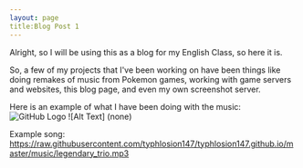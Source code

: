 ```yaml
---
layout: page
title:Blog Post 1
---
```


Alright, so I will be using this as a blog for my English Class,  so here it is.


So, a few of my projects that I've been working on have been things like doing remakes of music from Pokemon games, working with game servers and websites, this blog page, and even my own screenshot server.

Here is an example of what I have been doing with the music: 
![GitHub Logo](https://this.bakunet.me/website/sucks/DESKTOP-Win10_-_Chrome_Remote_Desktop_1E7C406C.png)
![Alt Text] (none)

Example song: https://raw.githubusercontent.com/typhlosion147/typhlosion147.github.io/master/music/legendary_trio.mp3
